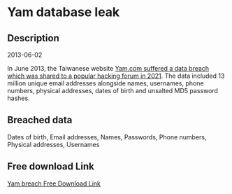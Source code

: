 # Yam database leak

## Description

2013-06-02

In June 2013, the Taiwanese website <a href="https://twitter.com/StillAzureH/status/1383234219153846276" target="_blank" rel="noopener">Yam.com suffered a data breach which was shared to a popular hacking forum in 2021</a>. The data included 13 million unique email addresses alongside names, usernames, phone numbers, physical addresses, dates of birth and unsalted MD5 password hashes.

## Breached data

Dates of birth, Email addresses, Names, Passwords, Phone numbers, Physical addresses, Usernames

## Free download Link

[Yam breach Free Download Link](https://tinyurl.com/2b2k277t)